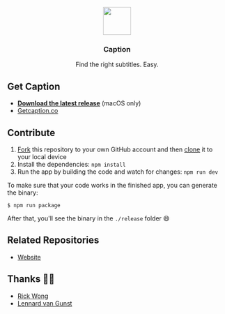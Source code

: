<p align="center">
  <img src="http://getcaption.co/icon.png" height="64">
  <h3 align="center">Caption</h3>
  <p align="center">Find the right subtitles. Easy.<p>
</p>

## Get Caption

- **[Download the latest release](http://getcaption.co/)** (macOS only)
- [Getcaption.co](https://getcaption.co/)

## Contribute

1. [Fork](https://help.github.com/articles/fork-a-repo/) this repository to your own GitHub account and then [clone](https://help.github.com/articles/cloning-a-repository/) it to your local device
2. Install the dependencies: `npm install`
3. Run the app by building the code and watch for changes: `npm run dev`

To make sure that your code works in the finished app, you can generate the binary:

```
$ npm run package
```

After that, you'll see the binary in the `./release` folder :smile:

## Related Repositories

- [Website](https://github.com/gielcobben/CaptionWebsite)

## Thanks 🙏🏻

- [Rick Wong](https://github.com/RickWong)
- [Lennard van Gunst](https://github.com/lvgunst)
